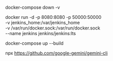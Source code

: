 docker-compose down -v




docker run -d -p 8080:8080 -p 50000:50000 \
    -v jenkins_home:/var/jenkins_home \
    -v /var/run/docker.sock:/var/run/docker.sock \
    --name jenkins jenkins/jenkins:lts



docker-compose up --build


npx https://github.com/google-gemini/gemini-cli